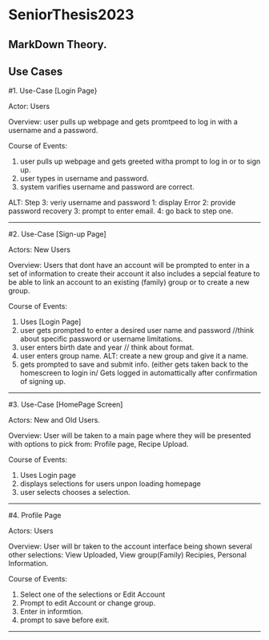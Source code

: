 # SeniorThesis2023
## MarkDown Theory.

## Use Cases
#1. Use-Case [Login Page}

Actor: Users

Overview: user pulls up webpage and gets promtpeed to log in with a username and a password. 

Course of Events:
1. user pulls up webpage and gets greeted witha prompt to log in or to sign up.
2. user types in username and password.
3. system varifies username and password are correct.

  ALT: Step 3: veriy username and password
        1: display Error
        2: provide password recovery
        3: prompt to enter email.
        4: go back to step one.
  ****
#2. Use-Case [Sign-up Page] 

Actors: New Users

Overview: Users that dont have an account will be prompted to enter in a set of information to create their account it also includes a sepcial feature to be able to link an account to an existing (family) group or to create a new group.

Course of Events:
1. Uses [Login Page]
2. user gets prompted to enter a desired user name and password //think about specific password or username limitations.
3. user enters birth date and year // think about format.
4. user enters group name.
   ALT: create a new group and give it a name.
5. gets prompted to save and submit info.
   (either gets taken back to the homescreen to login in/ Gets logged in automattically after confirmation of signing up.
   
****
#3. Use-Case [HomePage Screen]

Actors: New and Old Users.

Overview: User will be taken to a main page where they will be presented with options to pick from: Profile page, Recipe Upload.

Course of Events:
1. Uses Login page
2. displays selections for users unpon loading homepage
3. user selects chooses a selection.

****
#4. Profile Page

Actors: Users

Overview: User will br taken to the account interface being shown several other selections: View Uploaded, View group(Family) Recipies, Personal Information. 

Course of Events:

1. Select one of the selections or Edit Account
2. Prompt to edit Account or change group.
3. Enter in informtion.
4. prompt to save before exit.

****








